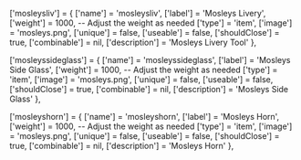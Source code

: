 ['mosleysliv'] = {
    ['name'] = 'mosleysliv',
    ['label'] = 'Mosleys Livery',
    ['weight'] = 1000,  -- Adjust the weight as needed
    ['type'] = 'item',
    ['image'] = 'mosleys.png', 
    ['unique'] = false,
    ['useable'] = false,
    ['shouldClose'] = true,
    ['combinable'] = nil,
    ['description'] = 'Mosleys Livery Tool'
},

['mosleyssideglass'] = {
    ['name'] = 'mosleyssideglass',
    ['label'] = 'Mosleys Side Glass',
    ['weight'] = 1000,  -- Adjust the weight as needed
    ['type'] = 'item',
    ['image'] = 'mosleys.png', 
    ['unique'] = false,
    ['useable'] = false,
    ['shouldClose'] = true,
    ['combinable'] = nil,
    ['description'] = 'Mosleys Side Glass'
},

['mosleyshorn'] = {
    ['name'] = 'mosleyshorn',
    ['label'] = 'Mosleys Horn',
    ['weight'] = 1000,  -- Adjust the weight as needed
    ['type'] = 'item',
    ['image'] = 'mosleys.png', 
    ['unique'] = false,
    ['useable'] = false,
    ['shouldClose'] = true,
    ['combinable'] = nil,
    ['description'] = 'Mosleys Horn'
},